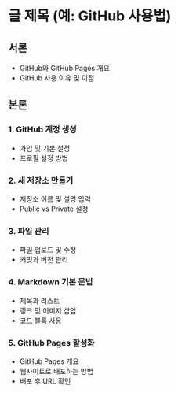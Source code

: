 # 글 제목 (예: GitHub 사용법)

## 서론
- GitHub와 GitHub Pages 개요
- GitHub 사용 이유 및 이점

## 본론
### 1. GitHub 계정 생성
   - 가입 및 기본 설정
   - 프로필 설정 방법

### 2. 새 저장소 만들기
   - 저장소 이름 및 설명 입력
   - Public vs Private 설정

### 3. 파일 관리
   - 파일 업로드 및 수정
   - 커밋과 버전 관리

### 4. Markdown 기본 문법
   - 제목과 리스트
   - 링크 및 이미지 삽입
   - 코드 블록 사용

### 5. GitHub Pages 활성화
   - GitHub Pages 개요
   - 웹사이트로 배포하는 방법
   - 배포 후 URL 확인


